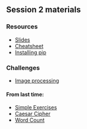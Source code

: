 ## Session 2 materials

### Resources
* [Slides]()
* [Cheatsheet]()
* [Installing pip](../preparation.md#installing-the-package-installer-optional)

### Challenges
* [Image processing](../src/image-processing/invert.py)

#### From last time:
* [Simple Exercises](http://www.ling.gu.se/~lager/python_exercises.html)
* [Caesar Cipher](../exercises/caesar-cipher.md#readme)
* [Word Count](../exercises/word-count.md#readme)
